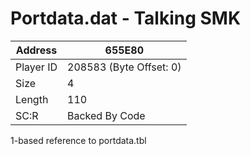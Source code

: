 #  Portdata.dat - Talking SMK
Address   | 655E80
----------|-------------
Player ID | 208583 (Byte Offset: 0)
Size 	  | 4
Length 	  | 110
SC:R      | Backed By Code

1-based reference to portdata.tbl

